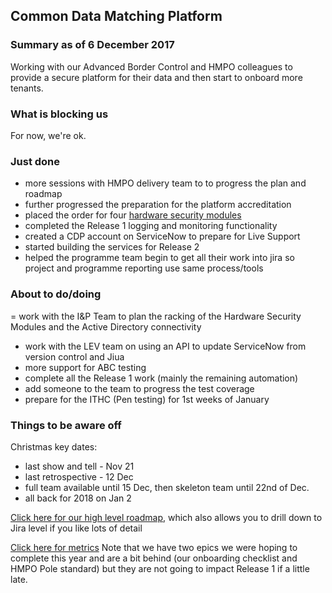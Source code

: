 ## Common Data Matching Platform

### Summary as of 6 December 2017
Working with our Advanced Border Control and HMPO colleagues to provide a secure platform for their data and then start to onboard more tenants.

### What is blocking us
For now, we're ok.

### Just done
- more sessions with HMPO delivery team to to progress the plan and roadmap
- further progressed the preparation for the platform accreditation
- placed the order for four [hardware security modules](https://hsm.utimaco.com/products/general-purpose-hsm/securityserver-se-gen2/)
- completed the Release 1 logging and monitoring functionality
- created a CDP account on ServiceNow to prepare for Live Support
- started building the services for Release 2
- helped the programme team begin to get all their work into jira so project and programme reporting use same process/tools

### About to do/doing
= work with the I&P Team to plan the racking of the Hardware Security Modules and the Active Directory connectivity
- work with the LEV team on using an API to update ServiceNow from version control and Jiua
- more support for ABC testing
- complete all the Release 1 work (mainly the remaining automation)
- add someone to the team to progress the test coverage
- prepare for the ITHC (Pen testing) for 1st weeks of January

### Things to be aware off
Christmas key dates:
- last show and tell - Nov 21
- last retrospective - 12 Dec
- full team available until 15 Dec, then skeleton team until 22nd of Dec.
- all back for 2018 on Jan 2


[Click here for our high level roadmap](https://collaboration.homeoffice.gov.uk/display/CDP/A.+Roadmap), which also allows you to drill down to Jira level if you like lots of detail

[Click here for metrics](metrics.html)
Note that we have two epics we were hoping to complete this year and are a bit behind (our onboarding checklist and HMPO Pole standard) but they are not going to impact Release 1 if a little late.
